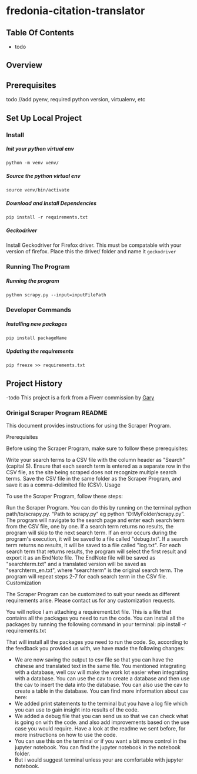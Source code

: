 # fredonia-citation-translator

## Table Of Contents
- todo


## Overview

## Prerequisites
todo
//add pyenv, required python version, virtualenv, etc

## Set Up Local Project

### Install

##### Init your python virtual env
`python -m venv venv/`

##### Source the python virtual env
`source venv/bin/activate`

##### Download and Install Dependencies
`pip install -r requirements.txt`

#####  Geckodriver

Install Geckodriver for Firefox driver. This must be compatable with your version of firefox. Place this the driver/ folder and name it `geckodriver`

### Running The Program

##### Running the program
`python scrapy.py --input=inputFilePath`

### Developer Commands

##### Installing new packages
`pip install packageName`

##### Updating the requirements
`pip freeze >> requirements.txt`




## Project History
-todo
This project is a fork from a Fiverr commission by [Gary](email)

### Orinigal Scraper Program README

This document provides instructions for using the Scraper Program.

Prerequisites

Before using the Scraper Program, make sure to follow these prerequisites:

Write your search terms to a CSV file with the column header as "Search" (capital S).
Ensure that each search term is entered as a separate row in the CSV file, as the site being scraped does not recognize multiple search terms.
Save the CSV file in the same folder as the Scraper Program, and save it as a comma-delimited file (CSV).
Usage

To use the Scraper Program, follow these steps:

Run the Scraper Program. You can do this by running on the terminal python path/to/scrapy.py. “Path to scrapy.py” eg python “D:MyFolder/scrapy.py”.
The program will navigate to the search page and enter each search term from the CSV file, one by one.
If a search term returns no results, the program will skip to the next search term.
If an error occurs during the program's execution, it will be saved to a file called "debug.txt".
If a search term returns no results, it will be saved to a file called "log.txt".
For each search term that returns results, the program will select the first result and export it as an EndNote file.
The EndNote file will be saved as "searchterm.txt" and a translated version will be saved as "searchterm_en.txt", where "searchterm" is the original search term.
The program will repeat steps 2-7 for each search term in the CSV file.
Customization

The Scraper Program can be customized to suit your needs as different requirements arise. Please contact us for any customization requests.

You will notice I am attaching a requirement.txt file. This is a file that contains all the packages you need to run the code. You can install all the packages by running the following command in your terminal:
pip install -r requirements.txt

That will install all the packages you need to run the code.
So, according to the feedback you provided us with, we have made the following changes:
- We are now saving the output to csv file so that you can have the chinese and translated text in the same file.
You mentioned integrating with a database, well csv will make the work lot easier when integrating with a database. You can use the cav to create a database and then use the cav to insert the data into the database. You can also use the cav to create a table in the database. You can find more information about cav here:
- We added print statements to the terminal but you have a log file which you can use to gain insight into results of the code.
- We added a debug file that you can send us so that we can check what is going on with the code. and also add improvements based on the
 use case you would require.
 Have a look at the readme we sent before, for more instructions on how to use the code.
 - You can use this on the terminal or if you want a bit more control in the jupyter notebook. You can find the jupyter notebook in the notebook folder.
 - But i would suggest terminal unless your are comfortable with jupyter notebook.